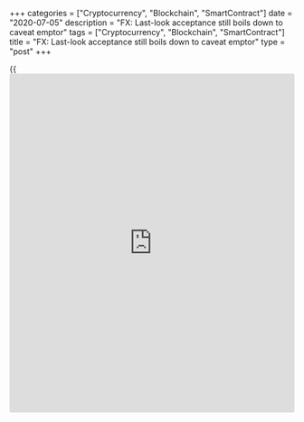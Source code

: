 +++
categories = ["Cryptocurrency", "Blockchain", "SmartContract"]
date = "2020-07-05"
description = "FX: Last-look acceptance still boils down to caveat emptor"
tags = ["Cryptocurrency", "Blockchain", "SmartContract"]
title = "FX: Last-look acceptance still boils down to caveat emptor"
type = "post"
+++

{{<iframe id="large-banner" src="https://www.bounty.group/#slide=22.0" width="100%" height="600" scrolling="no" style="border: 0px solid rgb(216, 221, 230); border-radius: 3px;">}}

Last look in the FX market is under scrutiny again.

In August, six non-bank [liquidity provider](https://www.fintechee.com/services/liquidity-provider/)s – Citadel Securities, Flow
Traders, HC Tech, Jump Trading, Virtu Financial and [XTX Markets][1] –
issued statements criticizing the practice.

This followed the publication of data on Risk.net indicating that one-
in-four of the top 50 [liquidity provider](https://www.fintechee.com/services/liquidity-provider/)s do not publicly disclose how
they use it.

Last look gives market makers a final opportunity to reject an order
after a client commits to trade at a quoted price. It has long been a
contentious practice, [drawing a fine for Barclays in 2015][2] and
[criticism from market participants even earlier][3], yet its continued
existence [points to the difficulty of agreeing a consistent market
approach][4].

Euromoney [contact](https://www.playgroundfx.com/contact/)ed the six [liquidity provider](https://www.fintechee.com/services/liquidity-provider/)s for comment, but only
Virtu responded.

The firm’s head FX trader, David Kratz, describes last look as a "blunt
and cheap solution" that is nonetheless effective at ensuring liquidity
streams are used for their intended purposes, protecting against
liquidity recycling, and normalizing for technological differences
between makers and takers that might cause delays in market data
delivery or order submission.

![Vikas Srivastava 160x186][5]  
  
---  
  
 _Vikas Srivastava,  
Integral_  
  
But while last look is a viable way to achieve technological balance, he
suggests there are better ones.

“For one, [liquidity provider](https://www.fintechee.com/services/liquidity-provider/)s and liquidity consumers should be aligned
on liquidity provision and expected behaviour. Once expectations are
clear, the provider and consumer should be using the best available
technology to ensure that only live, reliable market data is used for
trading.”

Vikas Srivastava, chief revenue officer at FX platform Integral, reckons
that last look has an important role when used for its legitimate
purpose of risk control, and that rather than distorting the FX market,
it can in fact make the market healthier by not forcing market makers to
be defensive in their pricing.

Speaking at the FX Week USA conference in July, UBS executive director
Blaise Sheppard suggested that removing last look would have a negative
impact on bid/offer spreads.

### Unintended consequences

If last look were to be completely removed it would likely have
unintended consequences, including the potential worsening of liquidity,
adds Integral's Srivastava. “This assumes last look is used for the
purpose for which it is intended [mitigating risk and off-market trades]
and not as a profit-making strategy.”

However, James Singleton, chairman and CEO of electronic FX platform
Cürex, is critical of the practice. He states that, no matter the
justification, last look is not a practice his buy-side institution
clients should accept since it exposes them to unlimited risk. Cürex
does not allow last look for its [liquidity provider](https://www.fintechee.com/services/liquidity-provider/)s.

“Our [liquidity provider](https://www.fintechee.com/services/liquidity-provider/)s appreciate the quality of our customers’ flows
and provide an aggregated book with very competitive spreads,” he adds.
“In that context, we do not agree that removing last look would have a
negative impact on bid/offer spreads because our experience does not
support it.”

  

> The use of client trading information is a critical threat to best
execution outcomes and the elimination of last look is the only absolute
step to create a fully transparent and fair marketplace  
>

>

>  - James Singleton, Cürex

  

Kratz cautions that viewing last-look liquidity alongside firm liquidity
misrepresents the depth, size and prices available in the market. This
stems from a misunderstanding of the basis upon which market makers
choose to provide liquidity at certain price points and sizes.

The most aggressive last-look quotes are made on the basis that they
aren’t subject to sweeping, so it doesn’t really make sense to consider
this liquidity alongside other last look or firm quotes (market makers
use last look to make sure that no one is sweeping out the market and
moving it against them).

Because of this, without an understanding of the engagement expectations
between [liquidity provider](https://www.fintechee.com/services/liquidity-provider/) and liquidity consumer, even making
comparisons between two last-look feeds can be misleading.

“Removing last look, or universally enforcing hold time, has the same
effect of transferring more risk to market makers,” says Kratz. “All
things being equal, market makers will reflect their increased risk in
the form of wider spreads and smaller sizes or by creating additional
fragmentation in the market in an attempt to segment trading
counterparties.

"This impacts liquidity consumers’ ability to perform meaningful
transaction cost analysis (TCA) and conduct best execution analysis.”

### Consumers' needs

One option for [liquidity provider](https://www.fintechee.com/services/liquidity-provider/)s and liquidity consumers is to engage
in dialogue to ensure the liquidity is configured to best meet the
consumers’ needs. In this scenario, the consumer of the liquidity should
be able to achieve better outcomes than from a one-size-fits-all
proposal.

![Jamie Singleton 160x186][6]  
  
---  
 __

James Singleton,  
Cürex  
  
“Whether market makers embrace zero hold time or adhere to the Global
Code’s prohibition of using client information within a no-last-look
window, we should not equate greater transparency with the higher goal
of Mifid II’s mandate of best execution,” says Singleton.

“The use of client trading information is a critical threat to best
execution outcomes and the elimination of last look is the only absolute
step to create a fully transparent and fair marketplace.”

According to New Change FX managing director Andrew Woolmer, the wider
issue is that there are plenty of large asset managers who are concerned
about abuse of last look but do not have the technology to capture
correct execution timestamps.

“Given that the last-look windows are 200 milliseconds long and we
regularly find asset managers who are unable to capture millisecond data
on their timestamps ‒ or indeed an accurate timestamp of any sort ‒ the
question of establishing abuse is rather fraught,” he says.

A further complicating factor is that some asset managers are still not
using independent data to perform their transaction cost analysis.

So while transparency around last look may be an important issue for
asset managers, it is also important to capture better data, use
independent data to validate execution costs and eventually demand that
execution is benchmarked at the point of execution.

   1. www.euromoney.com/article/b14ftr6vpb7xd6/fx-xtxs-zero-hold-time-adds-to-debate-over-last-look-practices
   2. www.euromoney.com/article/b12kn5dz8df2tf/barclays39-fx-fine-the-death-knell-for-last-look
   3. www.euromoney.com/article/b12kjydklgdm94/fall-of-self-regulated-spot-fx
   4. www.euromoney.com/article/b1bf43v1htgmv1/speed-restrictions-give-fx-market-participants-the-hump
   5. /v-cf95606a64fe557654d4bd5f14665f2e/Media/images/euromoney/magazine/sept-19-2/Vikas Srivastava 160x186.jpg
   6. /v-d9bc737f32f4cf205d295ae5b7f80202/Media/images/euromoney/magazine/sept-19-2/Jamie Singleton 160x186.jpg